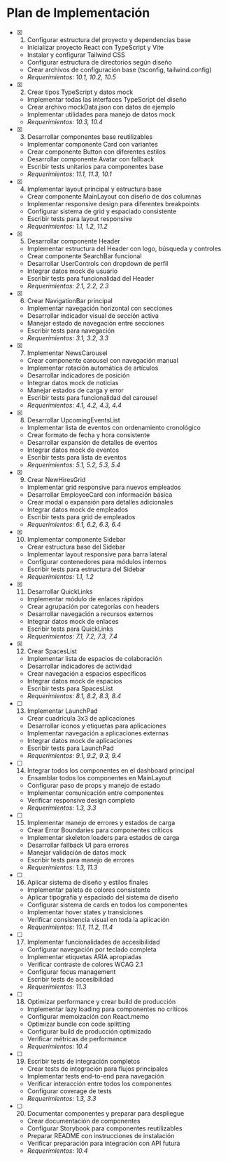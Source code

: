 # Plan de Implementación

- [x] 1. Configurar estructura del proyecto y dependencias base

  - Inicializar proyecto React con TypeScript y Vite
  - Instalar y configurar Tailwind CSS
  - Configurar estructura de directorios según diseño
  - Crear archivos de configuración base (tsconfig, tailwind.config)
  - _Requerimientos: 10.1, 10.2, 10.5_

- [x] 2. Crear tipos TypeScript y datos mock

  - Implementar todas las interfaces TypeScript del diseño
  - Crear archivo mockData.json con datos de ejemplo
  - Implementar utilidades para manejo de datos mock
  - _Requerimientos: 10.3, 10.4_

- [x] 3. Desarrollar componentes base reutilizables

  - Implementar componente Card con variantes
  - Crear componente Button con diferentes estilos
  - Desarrollar componente Avatar con fallback
  - Escribir tests unitarios para componentes base
  - _Requerimientos: 11.1, 11.3, 10.1_

- [x] 4. Implementar layout principal y estructura base

  - Crear componente MainLayout con diseño de dos columnas
  - Implementar responsive design para diferentes breakpoints
  - Configurar sistema de grid y espaciado consistente
  - Escribir tests para layout responsive
  - _Requerimientos: 1.1, 1.2, 11.2_

- [x] 5. Desarrollar componente Header

  - Implementar estructura del Header con logo, búsqueda y controles
  - Crear componente SearchBar funcional
  - Desarrollar UserControls con dropdown de perfil
  - Integrar datos mock de usuario
  - Escribir tests para funcionalidad del Header
  - _Requerimientos: 2.1, 2.2, 2.3_

- [x] 6. Crear NavigationBar principal

  - Implementar navegación horizontal con secciones
  - Desarrollar indicador visual de sección activa
  - Manejar estado de navegación entre secciones
  - Escribir tests para navegación
  - _Requerimientos: 3.1, 3.2, 3.3_

- [x] 7. Implementar NewsCarousel

  - Crear componente carousel con navegación manual
  - Implementar rotación automática de artículos
  - Desarrollar indicadores de posición
  - Integrar datos mock de noticias
  - Manejar estados de carga y error
  - Escribir tests para funcionalidad del carousel
  - _Requerimientos: 4.1, 4.2, 4.3, 4.4_

- [x] 8. Desarrollar UpcomingEventsList

  - Implementar lista de eventos con ordenamiento cronológico
  - Crear formato de fecha y hora consistente
  - Desarrollar expansión de detalles de eventos
  - Integrar datos mock de eventos
  - Escribir tests para lista de eventos
  - _Requerimientos: 5.1, 5.2, 5.3, 5.4_

- [x] 9. Crear NewHiresGrid

  - Implementar grid responsive para nuevos empleados
  - Desarrollar EmployeeCard con información básica
  - Crear modal o expansión para detalles adicionales
  - Integrar datos mock de empleados
  - Escribir tests para grid de empleados
  - _Requerimientos: 6.1, 6.2, 6.3, 6.4_

- [x] 10. Implementar componente Sidebar

  - Crear estructura base del Sidebar
  - Implementar layout responsive para barra lateral
  - Configurar contenedores para módulos internos
  - Escribir tests para estructura del Sidebar
  - _Requerimientos: 1.1, 1.2_

- [x] 11. Desarrollar QuickLinks

  - Implementar módulo de enlaces rápidos
  - Crear agrupación por categorías con headers
  - Desarrollar navegación a recursos externos
  - Integrar datos mock de enlaces
  - Escribir tests para QuickLinks
  - _Requerimientos: 7.1, 7.2, 7.3, 7.4_

- [x] 12. Crear SpacesList


  - Implementar lista de espacios de colaboración
  - Desarrollar indicadores de actividad
  - Crear navegación a espacios específicos
  - Integrar datos mock de espacios
  - Escribir tests para SpacesList
  - _Requerimientos: 8.1, 8.2, 8.3, 8.4_

- [ ] 13. Implementar LaunchPad

  - Crear cuadrícula 3x3 de aplicaciones
  - Desarrollar iconos y etiquetas para aplicaciones
  - Implementar navegación a aplicaciones externas
  - Integrar datos mock de aplicaciones
  - Escribir tests para LaunchPad
  - _Requerimientos: 9.1, 9.2, 9.3, 9.4_

- [ ] 14. Integrar todos los componentes en el dashboard principal

  - Ensamblar todos los componentes en MainLayout
  - Configurar paso de props y manejo de estado
  - Implementar comunicación entre componentes
  - Verificar responsive design completo
  - _Requerimientos: 1.3, 3.3_

- [ ] 15. Implementar manejo de errores y estados de carga

  - Crear Error Boundaries para componentes críticos
  - Implementar skeleton loaders para estados de carga
  - Desarrollar fallback UI para errores
  - Manejar validación de datos mock
  - Escribir tests para manejo de errores
  - _Requerimientos: 1.3, 11.3_

- [ ] 16. Aplicar sistema de diseño y estilos finales

  - Implementar paleta de colores consistente
  - Aplicar tipografía y espaciado del sistema de diseño
  - Configurar sistema de cards en todos los componentes
  - Implementar hover states y transiciones
  - Verificar consistencia visual en toda la aplicación
  - _Requerimientos: 11.1, 11.2, 11.4_

- [ ] 17. Implementar funcionalidades de accesibilidad

  - Configurar navegación por teclado completa
  - Implementar etiquetas ARIA apropiadas
  - Verificar contraste de colores WCAG 2.1
  - Configurar focus management
  - Escribir tests de accesibilidad
  - _Requerimientos: 11.3_

- [ ] 18. Optimizar performance y crear build de producción

  - Implementar lazy loading para componentes no críticos
  - Configurar memoización con React.memo
  - Optimizar bundle con code splitting
  - Configurar build de producción optimizado
  - Verificar métricas de performance
  - _Requerimientos: 10.4_

- [ ] 19. Escribir tests de integración completos

  - Crear tests de integración para flujos principales
  - Implementar tests end-to-end para navegación
  - Verificar interacción entre todos los componentes
  - Configurar coverage de tests
  - _Requerimientos: 1.3, 3.3_

- [ ] 20. Documentar componentes y preparar para despliegue
  - Crear documentación de componentes
  - Configurar Storybook para componentes reutilizables
  - Preparar README con instrucciones de instalación
  - Verificar preparación para integración con API futura
  - _Requerimientos: 10.4_

